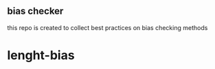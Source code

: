 ## bias checker

this repo is created to collect best practices on bias checking methods

# lenght-bias

